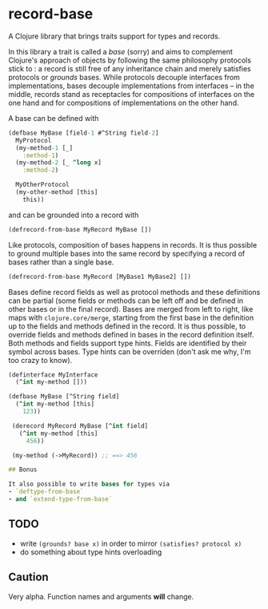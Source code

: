 # record-base

A Clojure library that brings traits support for types and records.

In this library a trait is called a *base* (sorry) and aims to complement Clojure's approach of objects by following the same philosophy protocols stick to : a record is still free of any inheritance chain and merely satisfies protocols or *grounds* bases. While protocols decouple interfaces from implementations, bases decouple implementations from interfaces – in the middle, records stand as receptacles for compositions of interfaces on the one hand and for compositions of implementations on the other hand.

A base can be defined with

```clojure
(defbase MyBase [field-1 #^String field-2]
  MyProtocol
  (my-method-1 [_]
    :method-1)
  (my-method-2 [_ ^long x]
    :method-2)

  MyOtherProtocol
  (my-other-method [this]
    this))
```

and can be grounded into a record with
```clojure
(defrecord-from-base MyRecord MyBase [])
```

Like protocols, composition of bases happens in records. It is thus possible to ground multiple bases into the same record by specifying a record of bases rather than a single base.
```clojure
(defrecord-from-base MyRecord [MyBase1 MyBase2] [])
```

Bases define record fields as well as protocol methods and these definitions can be partial (some fields or methods can be left off and be defined in other bases or in the final record). Bases are merged from left to right, like maps with `clojure.core/merge`, starting from the first base in the definition up to the fields and methods defined in the record. It is thus possible, to override fields and methods defined in bases in the record definition itself. Both methods and fields support type hints. Fields are identified by their symbol across bases. Type hints can be overriden (don't ask me why, I'm too crazy to know).
```clojure
(definterface MyInterface
  (^int my-method []))

(defbase MyBase [^String field]
  (^int my-method [this]
    123))

 (derecord MyRecord MyBase [^int field]
   (^int my-method [this]
     456))

 (my-method (->MyRecord)) ;; ==> 456

## Bonus

It also possible to write bases for types via
- `deftype-from-base`
- and `extend-type-from-base`
```

## TODO

- write `(grounds? base x)` in order to mirror `(satisfies? protocol x)`
- do something about type hints overloading

## Caution

Very alpha. Function names and arguments **will** change.

